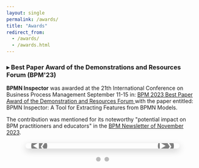 ```yaml
---
layout: single
permalink: /awards/
title: "Awards"
redirect_from: 
  - /awards/
  - /awards.html
---
```


### ▸ Best Paper Award of the Demonstrations and Resources Forum (BPM'23)

**BPMN Inspector** was awarded at the 21th International Conference on Business Process Management September 11-15 in: [BPM 2023 Best Paper Award of the Demonstration and Resources Forum ](https://bpm-conference.org/awards/) with the paper entitled: BPMN Inspector: A Tool for Extracting Features from BPMN Models. 

The contribution was mentioned for its noteworthy "potential impact on BPM
practitioners and educators" in the [BPM Newsletter of November 2023](https://bpm-conference.org/assets/docs/newsletter/BPM-newsletter-2023-11.pdf
). 

<div class="slideshow-container">

  <div class="mySlides fade">
    <img src="../files/awards/2023/bpmnaward.jpeg" alt="BPMN Inspector Award 2023" />
  </div>

  <div class="mySlides fade">
    <img src="../files/awards/2023/BPM23AwardCertificate.jpg" alt="BPM'23 Award Certificate" />
  </div>

  <!-- Frecce di navigazione -->
  <a class="prev" onclick="plusSlides(-1)" role="button" aria-label="Previous slide">&#10094;</a>
  <a class="next" onclick="plusSlides(1)" role="button" aria-label="Next slide">&#10095;</a>
</div>

<!-- Indicatori sotto -->
<div class="dots-container">
  <span class="dot" onclick="currentSlide(1)" aria-label="Slide 1"></span> 
  <span class="dot" onclick="currentSlide(2)" aria-label="Slide 2"></span> 
</div>

<style>
.slideshow-container {
  position: relative;
  max-width: 80%;
  margin: 20px auto;
  border-radius: 12px;
  overflow: hidden;
  box-shadow: 0 6px 18px rgba(0,0,0,0.2);
}

.mySlides {
  display: none;
  width: 100%;
}

.mySlides img {
  width: 100%;
  border-radius: 12px;
  object-fit: cover;
  transition: transform 1s ease-in-out;
}

.mySlides.fade img {
  animation: fadeEffect 1.5s;
}

@keyframes fadeEffect {
  from { opacity: 0.4; }
  to { opacity: 1; }
}

/* Frecce */
.prev, .next {
  cursor: pointer;
  position: absolute;
  top: 50%;
  transform: translateY(-50%);
  width: 42px;
  height: 42px;
  background: rgba(0,0,0,0.5);
  border-radius: 50%;
  display: flex;
  align-items: center;
  justify-content: center;
  color: #fff;
  font-size: 20px;
  transition: background 0.3s, transform 0.3s;
}

.prev { left: 15px; }
.next { right: 15px; }

.prev::before { content: "◀"; }
.next::before { content: "▶"; }

.prev:hover, .next:hover {
  background: rgba(0,0,0,0.8);
  transform: scale(1.1);
}

/* Indicatori */
.dots-container {
  text-align: center;
  margin-top: 12px;
}

.dot {
  height: 12px;
  width: 12px;
  margin: 0 3px;
  background-color: #bbb;
  border-radius: 50%;
  display: inline-block;
  transition: background-color 0.6s ease, transform 0.2s;
  cursor: pointer;
}

.active, .dot:hover {
  background-color: #444;
  transform: scale(1.2);
}
</style>

<script>
let slideIndex = 1;
let slideTimer;

function showSlides(n) {
  let slides = document.getElementsByClassName("mySlides");
  let dots = document.getElementsByClassName("dot");
  
  if (n > slides.length) { slideIndex = 1 }    
  if (n < 1) { slideIndex = slides.length }

  for (let s of slides) { s.style.display = "none"; }
  for (let d of dots) { d.className = d.className.replace(" active", ""); }

  slides[slideIndex-1].style.display = "block";  
  dots[slideIndex-1].className += " active";
}

function plusSlides(n) {
  clearTimeout(slideTimer);
  showSlides(slideIndex += n);
  slideTimer = setTimeout(autoSlides, 7000);
}

function currentSlide(n) {
  clearTimeout(slideTimer);
  showSlides(slideIndex = n);
  slideTimer = setTimeout(autoSlides, 7000);
}

function autoSlides() {
  showSlides(slideIndex += 1);
  slideTimer = setTimeout(autoSlides, 7000);
}

// Pausa autoplay su hover
const container = document.querySelector('.slideshow-container');
container.addEventListener('mouseenter', () => clearTimeout(slideTimer));
container.addEventListener('mouseleave', () => slideTimer = setTimeout(autoSlides, 7000));

showSlides(slideIndex);
slideTimer = setTimeout(autoSlides, 7000);
</script>